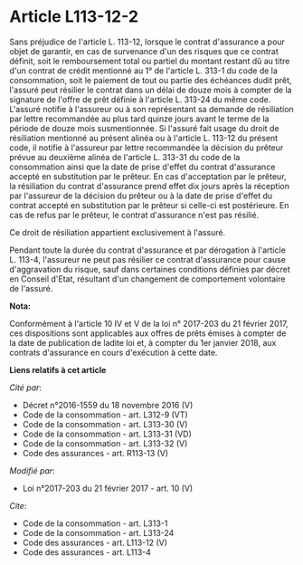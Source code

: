 # Article L113-12-2

Sans préjudice de l'article L. 113-12, lorsque le contrat d'assurance a pour objet de garantir, en cas de survenance d'un des
risques que ce contrat définit, soit le remboursement total ou partiel du montant restant dû au titre d'un contrat de crédit
mentionné au 1° de l'article L. 313-1 du code de la consommation, soit le paiement de tout ou partie des échéances dudit
prêt, l'assuré peut résilier le contrat dans un délai de douze mois à compter de la signature de l'offre de prêt définie à
l'article L. 313-24 du même code. L'assuré notifie à l'assureur ou à son représentant sa demande de résiliation par lettre
recommandée au plus tard quinze jours avant le terme de la période de douze mois susmentionnée. Si l'assuré fait usage du
droit de résiliation mentionné au présent alinéa ou à l'article L. 113-12 du présent code, il notifie à l'assureur par lettre
recommandée la décision du prêteur prévue au deuxième alinéa de l'article L. 313-31 du code de la consommation ainsi que la
date de prise d'effet du contrat d'assurance accepté en substitution par le prêteur. En cas d'acceptation par le prêteur, la
résiliation du contrat d'assurance prend effet dix jours après la réception par l'assureur de la décision du prêteur ou à la
date de prise d'effet du contrat accepté en substitution par le prêteur si celle-ci est postérieure. En cas de refus par le
prêteur, le contrat d'assurance n'est pas résilié. 

Ce droit de résiliation appartient exclusivement à l'assuré. 

Pendant toute la durée du contrat d'assurance et par dérogation à l'article L. 113-4, l'assureur ne peut pas résilier ce
contrat d'assurance pour cause d'aggravation du risque, sauf dans certaines conditions définies par décret en Conseil d'Etat,
résultant d'un changement de comportement volontaire de l'assuré.

**Nota:**

Conformément à l'article 10 IV et V de la loi n° 2017-203 du 21 février 2017, ces dispositions sont applicables aux offres de
prêts émises à compter de la date de publication de ladite loi et, à compter du 1er janvier 2018, aux contrats d'assurance en
cours d'exécution à cette date.

**Liens relatifs à cet article**

_Cité par_:

  - Décret n°2016-1559 du 18 novembre 2016 (V)
  - Code de la consommation - art. L312-9 (VT)
  - Code de la consommation - art. L313-30 (V)
  - Code de la consommation - art. L313-31 (VD)
  - Code de la consommation - art. L313-32 (V)
  - Code des assurances - art. R113-13 (V)

_Modifié par_:

  - Loi n°2017-203 du 21 février 2017 - art. 10 (V)

_Cite_:

  - Code de la consommation - art. L313-1
  - Code de la consommation - art. L313-24
  - Code des assurances - art. L113-12 (V)
  - Code des assurances - art. L113-4
